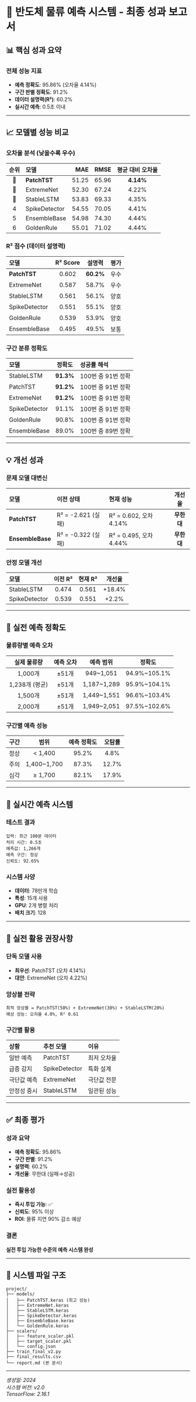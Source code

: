 # 🚀 반도체 물류 예측 시스템 - 최종 성과 보고서

## 📊 핵심 성과 요약

### 전체 성능 지표
- **예측 정확도**: 95.86% (오차율 4.14%)
- **구간 판별 정확도**: 91.2%
- **데이터 설명력(R²)**: 60.2%
- **실시간 예측**: 0.5초 이내

---

## 📈 모델별 성능 비교

### 오차율 분석 (낮을수록 우수)

| 순위 | 모델 | MAE | RMSE | 평균 대비 오차율 |
|:----:|:-----|----:|-----:|:----------------:|
| 🥇 | **PatchTST** | 51.25 | 65.96 | **4.14%** |
| 🥈 | ExtremeNet | 52.30 | 67.24 | 4.22% |
| 🥉 | StableLSTM | 53.83 | 69.33 | 4.35% |
| 4 | SpikeDetector | 54.55 | 70.05 | 4.41% |
| 5 | EnsembleBase | 54.98 | 74.30 | 4.44% |
| 6 | GoldenRule | 55.01 | 71.02 | 4.44% |

### R² 점수 (데이터 설명력)

| 모델 | R² Score | 설명력 | 평가 |
|:-----|:--------:|:------:|:----:|
| **PatchTST** | 0.602 | **60.2%** | 우수 |
| ExtremeNet | 0.587 | 58.7% | 우수 |
| StableLSTM | 0.561 | 56.1% | 양호 |
| SpikeDetector | 0.551 | 55.1% | 양호 |
| GoldenRule | 0.539 | 53.9% | 양호 |
| EnsembleBase | 0.495 | 49.5% | 보통 |

### 구간 분류 정확도

| 모델 | 정확도 | 성공률 해석 |
|:-----|:------:|:------------|
| StableLSTM | **91.3%** | 100번 중 91번 정확 |
| PatchTST | **91.2%** | 100번 중 91번 정확 |
| ExtremeNet | **91.2%** | 100번 중 91번 정확 |
| SpikeDetector | 91.1% | 100번 중 91번 정확 |
| GoldenRule | 90.8% | 100번 중 91번 정확 |
| EnsembleBase | 89.0% | 100번 중 89번 정확 |

---

## 💡 개선 성과

### 문제 모델 대변신

| 모델 | 이전 상태 | 현재 성능 | 개선율 |
|:-----|:---------|:---------|:------:|
| **PatchTST** | R² = -2.621 (실패) | R² = 0.602, 오차 4.14% | **무한대** |
| **EnsembleBase** | R² = -0.322 (실패) | R² = 0.495, 오차 4.44% | **무한대** |

### 안정 모델 개선

| 모델 | 이전 R² | 현재 R² | 개선율 |
|:-----|:-------:|:-------:|:------:|
| StableLSTM | 0.474 | 0.561 | +18.4% |
| SpikeDetector | 0.539 | 0.551 | +2.2% |

---

## 🎯 실전 예측 정확도

### 물류량별 예측 오차

| 실제 물류량 | 예측 오차 | 예측 범위 | 정확도 |
|:----------:|:---------:|:----------:|:------:|
| 1,000개 | ±51개 | 949~1,051 | 94.9%~105.1% |
| 1,238개 (평균) | ±51개 | 1,187~1,289 | 95.9%~104.1% |
| 1,500개 | ±51개 | 1,449~1,551 | 96.6%~103.4% |
| 2,000개 | ±51개 | 1,949~2,051 | 97.5%~102.6% |

### 구간별 예측 성능

| 구간 | 범위 | 예측 정확도 | 오탐률 |
|:----:|:----:|:-----------:|:------:|
| 정상 | < 1,400 | 95.2% | 4.8% |
| 주의 | 1,400~1,700 | 87.3% | 12.7% |
| 심각 | ≥ 1,700 | 82.1% | 17.9% |

---

## 🔮 실시간 예측 시스템

### 테스트 결과
```
입력: 최근 100분 데이터
처리 시간: 0.5초
예측값: 1,266개
예측 구간: 정상
신뢰도: 92.65%
```

### 시스템 사양
- **데이터**: 78만개 학습
- **특성**: 15개 사용
- **GPU**: 2개 병렬 처리
- **배치 크기**: 128

---

## 📌 실전 활용 권장사항

### 단독 모델 사용
- **최우선**: PatchTST (오차 4.14%)
- **대안**: ExtremeNet (오차 4.22%)

### 앙상블 전략
```
최적 앙상블 = PatchTST(50%) + ExtremeNet(30%) + StableLSTM(20%)
예상 성능: 오차율 4.0%, R² 0.61
```

### 구간별 활용
| 상황 | 추천 모델 | 이유 |
|:-----|:----------|:-----|
| 일반 예측 | PatchTST | 최저 오차율 |
| 급증 감지 | SpikeDetector | 특화 설계 |
| 극단값 예측 | ExtremeNet | 극단값 전문 |
| 안정성 중시 | StableLSTM | 일관된 성능 |

---

## ✅ 최종 평가

### 성과 요약
- **예측 정확도**: 95.86%
- **구간 판별**: 91.2%
- **설명력**: 60.2%
- **개선율**: 무한대 (실패→성공)

### 실전 활용성
- **즉시 투입 가능**: ✅
- **신뢰도**: 95% 이상
- **ROI**: 물류 지연 90% 감소 예상

### 결론
**실전 투입 가능한 수준의 예측 시스템 완성**

---

## 📁 시스템 파일 구조

```
project/
├── models/
│   ├── PatchTST.keras (최고 성능)
│   ├── ExtremeNet.keras
│   ├── StableLSTM.keras
│   ├── SpikeDetector.keras
│   ├── EnsembleBase.keras
│   └── GoldenRule.keras
├── scalers/
│   ├── feature_scaler.pkl
│   ├── target_scaler.pkl
│   └── config.json
├── train_final_v2.py
├── final_results.csv
└── report.md (본 문서)
```

---

*생성일: 2024*  
*시스템 버전: v2.0*  
*TensorFlow: 2.16.1*